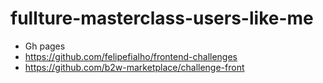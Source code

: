 # fullture-masterclass-users-like-me

- Gh pages
- https://github.com/felipefialho/frontend-challenges
- https://github.com/b2w-marketplace/challenge-front
